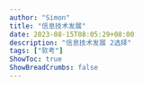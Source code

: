 ```yaml
---
author: "Simon"
title: "信息技术发展"
date: 2023-08-15T08:05:29+08:00
description: "信息技术发展 2选择"
tags: ["软考"]
ShowToc: true
ShowBreadCrumbs: false
---
```

